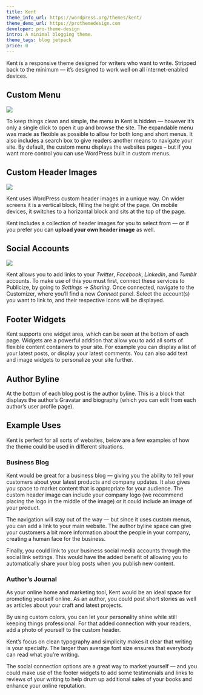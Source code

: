 ```yaml
---
title: Kent
theme_info_url: https://wordpress.org/themes/kent/
theme_demo_url: https://prothemedesign.com
developer: pro-theme-design
intro: A minimal blogging theme.
theme_tags: blog jetpack
price: 0
---
```


Kent is a responsive theme designed for writers who want to write. Stripped back to the minimum — it’s designed to work well on all internet-enabled devices.

## Custom Menu

<img src="https://theme.files.wordpress.com/2013/11/kent-menu-demo-large.gif?w=640&h=284" />

To keep things clean and simple, the menu in Kent is hidden — however it’s only a single click to open it up and browse the site. The expandable menu was made as flexible as possible to allow for both long and short menus. It also includes a search box to give readers another means to navigate your site. By default, the custom menu displays the websites pages – but if you want more control you can use WordPress built in custom menus.

## Custom Header Images

<img src="https://theme.files.wordpress.com/2013/11/kent-default-headers.png" />

Kent uses WordPress custom header images in a unique way. On wider screens it is a vertical block, filling the height of the page. On mobile devices, it switches to a horizontal block and sits at the top of the page.

Kent includes a collection of header images for you to select from — or if you prefer you can <strong>upload your own header image</strong> as well.

## Social Accounts

<img src="https://theme.files.wordpress.com/2013/11/kent-social-options.png" />

Kent allows you to add links to your <em>Twitter</em>, <em>Facebook</em>, <em>LinkedIn</em>, and <em>Tumblr</em> accounts. To make use of this you must first, connect these services to Publicize, by going to <em>Settings → Sharing</em>. Once connected, navigate to the Customizer, where you’ll find a new <em>Connect</em> panel. Select the account(s) you want to link to, and their respective icons will be displayed.

## Footer Widgets

Kent supports one widget area, which can be seen at the bottom of each page. Widgets are a powerful addition that allow you to add all sorts of flexible content containers to your site. For example you can display a list of your latest posts, or display your latest comments. You can also add text and image widgets to personalize your site further.

## Author Byline

At the bottom of each blog post is the author byline. This is a block that displays the author’s Gravatar and biography (which you can edit from each author’s user profile page).

## Example Uses

Kent is perfect for all sorts of websites, below are a few examples of how the theme could be used in different situations.

### Business Blog

Kent would be great for a business blog — giving you the ability to tell your customers about your latest products and company updates. It also gives you space to market content that is appropriate for your audience. The custom header image can include your company logo (we recommend placing the logo in the middle of the image) or it could include an image of your product.

The navigation will stay out of the way — but since it uses custom menus, you can add a link to your main website. The author byline space can give your customers a bit more information about the people in your company, creating a human face for the business.

Finally, you could link to your business social media accounts through the social link settings. This would have the added benefit of allowing you to automatically share your blog posts when you publish new content.

### Author’s Journal

As your online home and marketing tool, Kent would be an ideal space for promoting yourself online. As an author, you could post short stories as well as articles about your craft and latest projects.

By using custom colors, you can let your personality shine while still keeping things professional. For that added connection with your readers, add a photo of yourself to the custom header.

Kent’s focus on clean typography and simplicity makes it clear that writing is your specialty. The larger than average font size ensures that everybody can read what you’re writing.

The social connection options are a great way to market yourself — and you could make use of the footer widgets to add some testimonials and links to reviews of your writing to help drum up additional sales of your books and enhance your online reputation.
